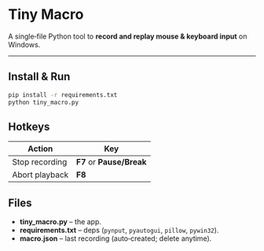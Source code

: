# Tiny Macro


A single‑file Python tool to **record and replay mouse & keyboard input** on Windows. 

---

## Install & Run

```bash
pip install -r requirements.txt
python tiny_macro.py
```

## Hotkeys

| Action         | Key                       |
| -------------- | ------------------------- |
| Stop recording | **F7** or **Pause/Break** |
| Abort playback | **F8**                    |

## Files

* **tiny\_macro.py** – the app.
* **requirements.txt** – deps (`pynput`, `pyautogui`, `pillow`, `pywin32`).
* **macro.json** – last recording (auto‑created; delete anytime).